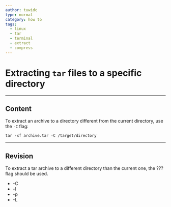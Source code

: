 ```yaml
---
author: tuwidc
type: normal
category: how to
tags:
  - linux
  - tar
  - terminal
  - extract
  - compress
---
```


# Extracting `tar` files to a specific directory


---

## Content

To extract an archive to a directory different from the current directory, use the `-C` flag:

```plain-text
tar -xf archive.tar -C /target/directory
```


---

## Revision

To extract a tar archive to a different directory than the current one, the ??? flag should be used.

- -C
- -l
- -p
- -L
